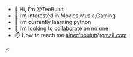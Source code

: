 - 👋 Hi, I’m @TeoBulut
- 👀 I’m interested in Movies,Music,Gaming
- 🌱 I’m currently learning python
- 💞️ I’m looking to collaborate on no one
- 📫 How to reach me alperfbbulut@gmail.com

<
